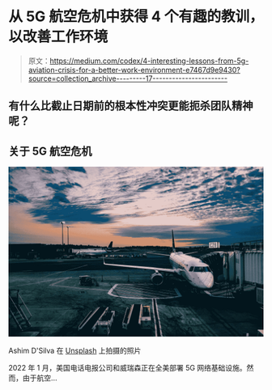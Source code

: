# 从 5G 航空危机中获得 4 个有趣的教训，以改善工作环境

> 原文：<https://medium.com/codex/4-interesting-lessons-from-5g-aviation-crisis-for-a-better-work-environment-e7467d9e9430?source=collection_archive---------17----------------------->

## 有什么比截止日期前的根本性冲突更能扼杀团队精神呢？

## 关于 5G 航空危机

![](img/de524fd53d863301b6417b9130df2f4f.png)

Ashim D'Silva 在 [Unsplash](https://unsplash.com?utm_source=medium&utm_medium=referral) 上拍摄的照片

2022 年 1 月，美国电话电报公司和威瑞森正在全美部署 5G 网络基础设施。然而，由于航空…